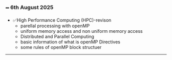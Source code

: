 ### 🗕️ 6th August 2025

* ✅High Performance Computing (HPC)-revison
   * parellal processing with openMP
   * uniform memory access and non uniform memory access
   * Distributed and Parallel Computing
   * basic information of what is openMP Directives
   * some rules of openMP block structuer
---
